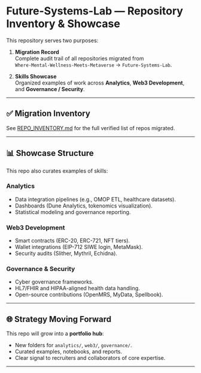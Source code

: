 # Future-Systems-Lab — Repository Inventory & Showcase

This repository serves two purposes:

1. **Migration Record**  
   Complete audit trail of all repositories migrated from  
   `Where-Mental-Wellness-Meets-Metaverse` → `Future-Systems-Lab`.

2. **Skills Showcase**  
   Organized examples of work across **Analytics**, **Web3 Development**, and **Governance / Security**.

---

## ✅ Migration Inventory
See [REPO_INVENTORY.md](REPO_INVENTORY.md) for the full verified list of repos migrated.

---

## 📊 Showcase Structure

This repo also curates examples of skills:

### Analytics
- Data integration pipelines (e.g., OMOP ETL, healthcare datasets).
- Dashboards (Dune Analytics, tokenomics visualization).
- Statistical modeling and governance reporting.

### Web3 Development
- Smart contracts (ERC-20, ERC-721, NFT tiers).
- Wallet integrations (EIP-712 SIWE login, MetaMask).
- Security audits (Slither, Mythril, Echidna).

### Governance & Security
- Cyber governance frameworks.
- HL7/FHIR and HIPAA-aligned health data handling.
- Open-source contributions (OpenMRS, MyData, Spellbook).

---

## 🌐 Strategy Moving Forward
This repo will grow into a **portfolio hub**:
- New folders for `analytics/`, `web3/`, `governance/`.
- Curated examples, notebooks, and reports.
- Clear signal to recruiters and collaborators of core expertise.

---
